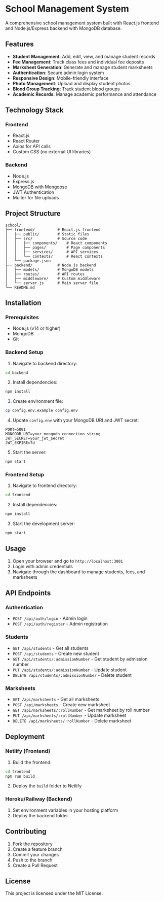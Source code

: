 # School Management System

A comprehensive school management system built with React.js frontend and Node.js/Express backend with MongoDB database.

## Features

- **Student Management**: Add, edit, view, and manage student records
- **Fee Management**: Track class fees and individual fee deposits
- **Marksheet Generation**: Generate and manage student marksheets
- **Authentication**: Secure admin login system
- **Responsive Design**: Mobile-friendly interface
- **Photo Management**: Upload and display student photos
- **Blood Group Tracking**: Track student blood groups
- **Academic Records**: Manage academic performance and attendance

## Technology Stack

### Frontend
- React.js
- React Router
- Axios for API calls
- Custom CSS (no external UI libraries)

### Backend
- Node.js
- Express.js
- MongoDB with Mongoose
- JWT Authentication
- Multer for file uploads

## Project Structure

```
school/
├── frontend/          # React.js frontend
│   ├── public/        # Static files
│   ├── src/           # Source code
│   │   ├── components/    # React components
│   │   ├── pages/         # Page components
│   │   ├── services/      # API services
│   │   └── contexts/      # React contexts
│   └── package.json
├── backend/           # Node.js backend
│   ├── models/        # MongoDB models
│   ├── routes/        # API routes
│   ├── middleware/    # Custom middleware
│   └── server.js      # Main server file
└── README.md
```

## Installation

### Prerequisites
- Node.js (v14 or higher)
- MongoDB
- Git

### Backend Setup

1. Navigate to backend directory:
```bash
cd backend
```

2. Install dependencies:
```bash
npm install
```

3. Create environment file:
```bash
cp config.env.example config.env
```

4. Update `config.env` with your MongoDB URI and JWT secret:
```
PORT=5001
MONGODB_URI=your_mongodb_connection_string
JWT_SECRET=your_jwt_secret
JWT_EXPIRE=7d
```

5. Start the server:
```bash
npm start
```

### Frontend Setup

1. Navigate to frontend directory:
```bash
cd frontend
```

2. Install dependencies:
```bash
npm install
```

3. Start the development server:
```bash
npm start
```

## Usage

1. Open your browser and go to `http://localhost:3001`
2. Login with admin credentials
3. Navigate through the dashboard to manage students, fees, and marksheets

## API Endpoints

### Authentication
- `POST /api/auth/login` - Admin login
- `POST /api/auth/register` - Admin registration

### Students
- `GET /api/students` - Get all students
- `POST /api/students` - Create new student
- `GET /api/students/:admissionNumber` - Get student by admission number
- `PUT /api/students/:admissionNumber` - Update student
- `DELETE /api/students/:admissionNumber` - Delete student

### Marksheets
- `GET /api/marksheets` - Get all marksheets
- `POST /api/marksheets` - Create new marksheet
- `GET /api/marksheets/:rollNumber` - Get marksheet by roll number
- `PUT /api/marksheets/:rollNumber` - Update marksheet
- `DELETE /api/marksheets/:rollNumber` - Delete marksheet

## Deployment

### Netlify (Frontend)
1. Build the frontend:
```bash
cd frontend
npm run build
```

2. Deploy the `build` folder to Netlify

### Heroku/Railway (Backend)
1. Set environment variables in your hosting platform
2. Deploy the backend folder

## Contributing

1. Fork the repository
2. Create a feature branch
3. Commit your changes
4. Push to the branch
5. Create a Pull Request

## License

This project is licensed under the MIT License.